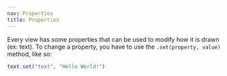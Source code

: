 ```yaml
---
nav: Properties
title: Properties
---
```


Every view has some properties that can be used to modify how it is drawn (ex: text). To change a property, you have to use the `.set(property, value)` method, like so:

```javascript
text.set("text", "Hello World!")
```
